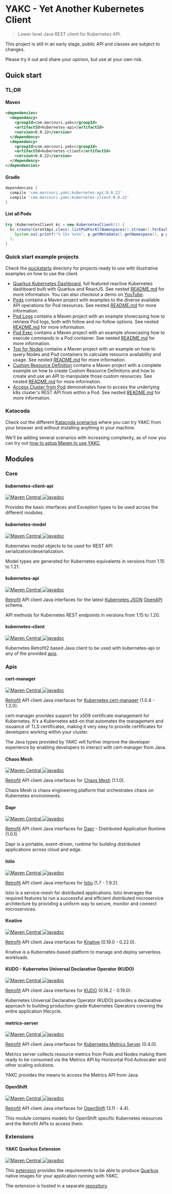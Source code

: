 # YAKC - Yet Another Kubernetes Client

> Lower level Java REST client for Kubernetes API.

This project is still in an early stage, public API and classes are subject to changes.

Please try it out and share your opinion, but use at your own risk.

## Quick start

### TL;DR
#### Maven
```xml
<dependencies>
  <dependency>
    <groupId>com.marcnuri.yakc</groupId>
    <artifactId>kubernetes-api</artifactId>
    <version>0.0.22</version>
  </dependency>
  <dependency>
    <groupId>com.marcnuri.yakc</groupId>
    <artifactId>kubernetes-client</artifactId>
    <version>0.0.22</version>
  </dependency>
</dependencies>
```
#### Gradle
```groovy
dependencies {
  compile 'com.marcnuri.yakc:kubernetes-api:0.0.22'
  compile 'com.marcnuri.yakc:kubernetes-client:0.0.22'
}
```
#### List all Pods
```java
try (KubernetesClient kc = new KubernetesClient()) {
  kc.create(CoreV1Api.class).listPodForAllNamespaces().stream().forEach(p ->
    System.out.printf("%-15s %s%n", p.getMetadata().getNamespace(), p.getMetadata().getName())
  );
}
```

### Quick start example projects

Check the [quickstarts](quickstarts) directory for projects ready to use with illustrative examples
on how to use the client.

- [Quarkus Kubernetes Dashboard](quickstarts/quarkus-dashboard), full featured reactive Kubernetes 
  dashboard built with Quarkus and ReactJS. 
  See nested [README.md](quickstarts/quarkus-dashboard/README.md) for more information.
  You can also checkout a demo on [YouTube](https://www.youtube.com/watch?v=Dum84fwA8_g).
- [Pods](quickstarts/pods) contains a Maven project with examples to the diverse available API operations
  for  Pod resources.
  See nested [README.md](quickstarts/pod/README.md) for more information.
- [Pod Logs](quickstarts/pod-logs) contains a Maven project with an example showcasing how to retrieve
  Pod logs, both with follow and no-follow options.
  See nested [README.md](quickstarts/pod-logs/README.md) for more information.
- [Pod Exec](quickstarts/pod-exec) contains a Maven project with an example showcasing how to execute
  commands in a Pod container.
  See nested [README.md](quickstarts/pod-exec/README.md) for more information.
- [Top for Nodes](quickstarts/top-nodes) contains a Maven project with an example on how to query
  Nodes and Pod containers to calculate resource availability and usage.
  See nested [README.md](quickstarts/top-nodes/README.md) for more information.
- [Custom Resource Definition](quickstarts/crd) contains a Maven project with a complete example on
  how to create Custom Resource Definitions and how to create and use an API to manipulate those
  custom resources.
  See nested [README.md](quickstarts/crd/README.md) for more information.
- [Access Cluster from Pod](quickstarts/access-cluster-from-pod) demonstrates how to access the 
  underlying k8s cluster's REST API from within a Pod.
  See nested [README.md](quickstarts/access-cluster-from-pod/README.md) for more information.
  
### Katacoda
Check out the different [Katacoda scenarios](https://www.katacoda.com/marcnuri/courses/yakc/)
where you can try YAKC from your browser and without installing anything in your machine.

We'll be adding several scenarios with increasing complexity, as of now you can try out [how to 
setup Maven to use YAKC](https://www.katacoda.com/marcnuri/courses/yakc/maven-quick-start).

## Modules

### Core

#### kubernetes-client-api
[![Maven Central](https://img.shields.io/maven-central/v/com.marcnuri.yakc/kubernetes-client-api)
](https://search.maven.org/search?q=g:com.marcnuri.yakc%20a:kubernetes-client-api)
[![javadoc](https://javadoc.io/badge2/com.marcnuri.yakc/kubernetes-client-api/javadoc.svg)
](https://javadoc.io/doc/com.marcnuri.yakc/kubernetes-client-api)

Provides the basic interfaces and Exception types to be used across the different modules.

#### kubernetes-model
[![Maven Central](https://img.shields.io/maven-central/v/com.marcnuri.yakc/kubernetes-model)
](https://search.maven.org/search?q=g:com.marcnuri.yakc%20a:kubernetes-model)
[![javadoc](https://javadoc.io/badge2/com.marcnuri.yakc/kubernetes-model/javadoc.svg)
](https://javadoc.io/doc/com.marcnuri.yakc/kubernetes-model)

Kubernetes model objects to be used for REST API serialization/deserialization.

Model types are generated for Kubernetes equivalents in versions from 1.15 to 1.21.

#### kubernetes-api
[![Maven Central](https://img.shields.io/maven-central/v/com.marcnuri.yakc/kubernetes-api)
](https://search.maven.org/search?q=g:com.marcnuri.yakc%20a:kubernetes-api)
[![javadoc](https://javadoc.io/badge2/com.marcnuri.yakc/kubernetes-api/javadoc.svg)
](https://javadoc.io/doc/com.marcnuri.yakc/kubernetes-api)

[Retrofit](https://square.github.io/retrofit/) API client Java interfaces for the latest
[Kubernetes JSON](https://github.com/kubernetes/kubernetes/blob/master/api/openapi-spec/swagger.json)
[OpenAPI](https://swagger.io/specification/) schema.

API methods for Kubernetes REST endpoints in versions from 1.15 to 1.20.

#### kubernetes-client
[![Maven Central](https://img.shields.io/maven-central/v/com.marcnuri.yakc/kubernetes-client)
](https://search.maven.org/search?q=g:com.marcnuri.yakc%20a:kubernetes-client)
[![javadoc](https://javadoc.io/badge2/com.marcnuri.yakc/kubernetes-client/javadoc.svg)
](https://javadoc.io/doc/com.marcnuri.yakc/kubernetes-client)

Kubernetes Retrofit2 based Java client to be used with kubernetes-api or any of the provided [apis](#apis).

### Apis

#### cert-manager
[![Maven Central](https://img.shields.io/maven-central/v/com.marcnuri.yakc.apis/cert-manager)
](https://search.maven.org/search?q=g:com.marcnuri.yakc.apis%20a:cert-manager)
[![javadoc](https://javadoc.io/badge2/com.marcnuri.yakc.apis/cert-manager/javadoc.svg)
](https://javadoc.io/doc/com.marcnuri.yakc.apis/cert-manager)

[Retrofit](https://square.github.io/retrofit/) API client Java interfaces for
[Kubernetes cert-manager](https://cert-manager.io/) (1.0.4 - 1.2.0).

cert-manager provides support for x509 certificate management for Kubernetes. It's a Kubernetes
add-on that automates the management and issuance of TLS certificates, making it very easy
to provide certificates for developers working within your cluster.

The Java types provided by YAKC will further improve the developer experience by enabling
developers to interact with cert-manager from Java.

#### Chaos Mesh
[![Maven Central](https://img.shields.io/maven-central/v/com.marcnuri.yakc.apis/chaos-mesh)
](https://search.maven.org/search?q=g:com.marcnuri.yakc.apis%20a:chaos-mesh)
[![javadoc](https://javadoc.io/badge2/com.marcnuri.yakc.apis/chaos-mesh/javadoc.svg)
](https://javadoc.io/doc/com.marcnuri.yakc.apis/chaos-mesh)

[Retrofit](https://square.github.io/retrofit/) API client Java interfaces for
[Chaos Mesh](https://chaos-mesh.org/) (1.1.0).

Chaos Mesh is chaos engineering platform that orchestrates chaos on Kubernetes environments.

#### Dapr
[![Maven Central](https://img.shields.io/maven-central/v/com.marcnuri.yakc.apis/dapr)
](https://search.maven.org/search?q=g:com.marcnuri.yakc.apis%20a:dapr)
[![javadoc](https://javadoc.io/badge2/com.marcnuri.yakc.apis/dapr/javadoc.svg)
](https://javadoc.io/doc/com.marcnuri.yakc.apis/dapr)

[Retrofit](https://square.github.io/retrofit/) API client Java interfaces for
[Dapr](https://dapr.io/) - Distributed Application Runtime (1.0.1).

Dapr is a portable, event-driven, runtime for building distributed applications across cloud and edge.

#### Istio
[![Maven Central](https://img.shields.io/maven-central/v/com.marcnuri.yakc.apis/istio)
](https://search.maven.org/search?q=g:com.marcnuri.yakc.apis%20a:istio)
[![javadoc](https://javadoc.io/badge2/com.marcnuri.yakc.apis/istio/javadoc.svg)
](https://javadoc.io/doc/com.marcnuri.yakc.apis/istio)

[Retrofit](https://square.github.io/retrofit/) API client Java interfaces for
[Istio](https://istio.io/) (1.7 - 1.9.2).

Istio is a service-mesh for distributed applications. Istio leverages the required features to
run a successful and efficient distributed microservice architecture by providing a uniform way
to secure, monitor and connect microservices.

#### Knative
[![Maven Central](https://img.shields.io/maven-central/v/com.marcnuri.yakc.apis/knative)
](https://search.maven.org/search?q=g:com.marcnuri.yakc.apis%20a:knative)
[![javadoc](https://javadoc.io/badge2/com.marcnuri.yakc.apis/knative/javadoc.svg)
](https://javadoc.io/doc/com.marcnuri.yakc.apis/knative)

[Retrofit](https://square.github.io/retrofit/) API client Java interfaces for
[Knative](https://knative.dev/) (0.19.0 - 0.22.0).

Knative is a Kubernetes-based platform to manage and deploy serverless workloads.

#### KUDO - Kubernetes Universal Declarative Operator (KUDO)
[![Maven Central](https://img.shields.io/maven-central/v/com.marcnuri.yakc.apis/kudo)
](https://search.maven.org/search?q=g:com.marcnuri.yakc.apis%20a:kudo)
[![javadoc](https://javadoc.io/badge2/com.marcnuri.yakc.apis/kudo/javadoc.svg)
](https://javadoc.io/doc/com.marcnuri.yakc.apis/kudo)

[Retrofit](https://square.github.io/retrofit/) API client Java interfaces for
[KUDO](https://kudo.dev/) (0.18.2 - 0.19.0).

Kubernetes Universal Declarative Operator (KUDO) provides a declarative approach to building production-grade Kubernetes
Operators covering the entire application lifecycle.

#### metrics-server
[![Maven Central](https://img.shields.io/maven-central/v/com.marcnuri.yakc.apis/metrics-server)
](https://search.maven.org/search?q=g:com.marcnuri.yakc.apis%20a:metrics-server)
[![javadoc](https://javadoc.io/badge2/com.marcnuri.yakc.apis/metrics-server/javadoc.svg)
](https://javadoc.io/doc/com.marcnuri.yakc.apis/metrics-server)

[Retrofit](https://square.github.io/retrofit/) API client Java interfaces for
[Kubernetes Metrics Server](https://github.com/kubernetes-sigs/metrics-server)  (0.4.0).

Metrics server collects resource metrics from Pods and Nodes making them ready to be consumed
via the Metrics API by Horizontal Pod Autoscaler and other scaling solutions.

YAKC provides the means to access the Metrics API from Java.

#### OpenShift
[![Maven Central](https://img.shields.io/maven-central/v/com.marcnuri.yakc.apis/openshift)
](https://search.maven.org/search?q=g:com.marcnuri.yakc.apis%20a:openshift)
[![javadoc](https://javadoc.io/badge2/com.marcnuri.yakc.apis/openshift/javadoc.svg)
](https://javadoc.io/doc/com.marcnuri.yakc.apis/openshift)

[Retrofit](https://square.github.io/retrofit/) API client Java interfaces for
[OpenShift](https://github.com/openshift/origin) (3.11 - 4.4).

This module contains models for OpenShift specific Kubernetes resources and the Retrofit APIs to
access them.  

### Extensions

#### YAKC Quarkus Extension
[![Maven Central](https://img.shields.io/maven-central/v/com.marcnuri.yakc/quarkus-yakc-extension)
](https://search.maven.org/search?q=g:com.marcnuri.yakc%20a:quarkus-yakc-extension)
[![javadoc](https://javadoc.io/badge2/com.marcnuri.yakc/quarkus-yakc-extension/javadoc.svg)
](https://javadoc.io/doc/com.marcnuri.yakc/quarkus-yakc-extension)

This [extension](https://github.com/manusa/yakc-quarkus-extension) provides the requirements to be able to produce
[Quarkus](https://quarkus.io) native images for your application running with YAKC.

The extension is hosted in a separate [repository](https://github.com/manusa/yakc-quarkus-extension).